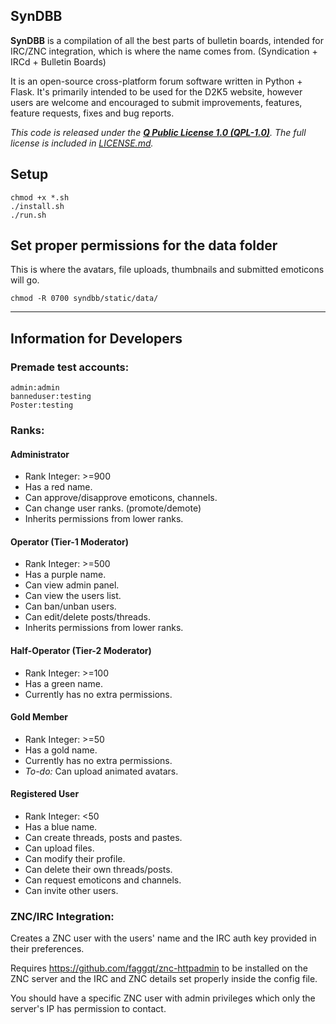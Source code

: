 ## SynDBB

**SynDBB** is a compilation of all the best parts of bulletin boards, intended for IRC/ZNC integration, which is where the name comes from. (Syndication + IRCd + Bulletin Boards)

It is an open-source cross-platform forum software written in Python + Flask. It's primarily intended to be used for the D2K5 website, however users are welcome and encouraged to submit improvements, features, feature requests, fixes and bug reports.

*This code is released under the **[Q Public License 1.0 (QPL-1.0)](https://tldrlegal.com/license/q-public-license-1.0-(qpl-1.0)#summary "QPL-1.0")**. The full license is included in [LICENSE.md](LICENSE.md).*

## Setup
    chmod +x *.sh
    ./install.sh
    ./run.sh

## Set proper permissions for the data folder
This is where the avatars, file uploads, thumbnails and submitted emoticons will go.

`chmod -R 0700 syndbb/static/data/`

----------

## Information for Developers

### Premade test accounts:

    admin:admin
    banneduser:testing
    Poster:testing

### Ranks:

#### Administrator

* Rank Integer: >=900
* Has a red name.
* Can approve/disapprove emoticons, channels.
* Can change user ranks. (promote/demote)
* Inherits permissions from lower ranks.


#### Operator (Tier-1 Moderator)

* Rank Integer: >=500
* Has a purple name.
* Can view admin panel.
* Can view the users list.
* Can ban/unban users.
* Can edit/delete posts/threads.
* Inherits permissions from lower ranks.

#### Half-Operator (Tier-2 Moderator)

* Rank Integer: >=100
* Has a green name.
* Currently has no extra permissions.

#### Gold Member

* Rank Integer: >=50
* Has a gold name.
* Currently has no extra permissions.
* *To-do:* Can upload animated avatars.

#### Registered User

* Rank Integer: <50
* Has a blue name.
* Can create threads, posts and pastes. 
* Can upload files.
* Can modify their profile.
* Can delete their own threads/posts.
* Can request emoticons and channels.
* Can invite other users.

### ZNC/IRC Integration:

Creates a ZNC user with the users' name and the IRC auth key provided in their preferences.

Requires https://github.com/faggqt/znc-httpadmin to be installed on the ZNC server and the IRC and ZNC details set properly inside the config file.

You should have a specific ZNC user with admin privileges which only the server's IP has permission to contact.
